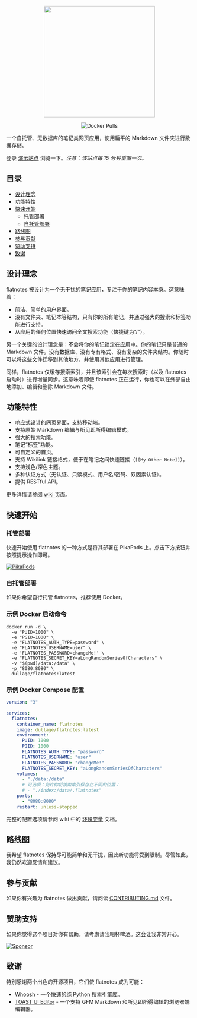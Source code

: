 <p align="center">
  <img src="docs/logo.svg" width="300px"></img>
</p>
<p align="center">
  <img alt="Docker Pulls" src="https://img.shields.io/docker/pulls/dullage/flatnotes?style=for-the-badge">
</p>

一个自托管、无数据库的笔记类网页应用，使用扁平的 Markdown 文件夹进行数据存储。

登录 [演示站点](https://demo.flatnotes.io) 浏览一下。*注意：该站点每 15 分钟重置一次。*

## 目录

* [设计理念](#design-principle)
* [功能特性](#features)
* [快速开始](#getting-started)
  * [托管部署](#hosted)
  * [自托管部署](#self-hosted)
* [路线图](#roadmap)
* [参与贡献](#contributing)
* [赞助支持](#sponsorship)
* [致谢](#thanks)

## 设计理念

flatnotes 被设计为一个无干扰的笔记应用，专注于你的笔记内容本身。这意味着：

* 简洁、简单的用户界面。
* 没有文件夹、笔记本等结构，只有你的所有笔记，并通过强大的搜索和标签功能进行支持。
* 从应用的任何位置快速访问全文搜索功能（快捷键为“/”）。

另一个关键的设计理念是：不会将你的笔记锁定在应用中。你的笔记只是普通的 Markdown 文件。没有数据库、没有专有格式、没有复杂的文件夹结构。你随时可以将这些文件迁移到其他地方，并使用其他应用进行管理。

同样，flatnotes 仅缓存搜索索引，并且该索引会在每次搜索时（以及 flatnotes 启动时）进行增量同步。这意味着即使 flatnotes 正在运行，你也可以在外部自由地添加、编辑和删除 Markdown 文件。

## 功能特性

* 响应式设计的网页界面，支持移动端。
* 支持原始 Markdown 编辑与所见即所得编辑模式。
* 强大的搜索功能。
* 笔记“标签”功能。
* 可自定义的首页。
* 支持 Wikilink 链接格式，便于在笔记之间快速链接（`[[My Other Note]]`）。
* 支持浅色/深色主题。
* 多种认证方式（无认证、只读模式、用户名/密码、双因素认证）。
* 提供 RESTful API。

更多详情请参阅 [wiki 页面](https://github.com/dullage/flatnotes/wiki)。

## 快速开始

### 托管部署

快速开始使用 flatnotes 的一种方式是将其部署在 PikaPods 上。点击下方按钮并按照提示操作即可。

[![PikaPods](https://www.pikapods.com/static/run-button-34.svg)](https://www.pikapods.com/pods?run=flatnotes)

### 自托管部署

如果你希望自行托管 flatnotes，推荐使用 Docker。

### 示例 Docker 启动命令

```shell
docker run -d \
  -e "PUID=1000" \
  -e "PGID=1000" \
  -e "FLATNOTES_AUTH_TYPE=password" \
  -e "FLATNOTES_USERNAME=user" \
  -e 'FLATNOTES_PASSWORD=changeMe!' \
  -e "FLATNOTES_SECRET_KEY=aLongRandomSeriesOfCharacters" \
  -v "$(pwd)/data:/data" \
  -p "8080:8080" \
  dullage/flatnotes:latest
```

### 示例 Docker Compose 配置

```yaml
version: "3"

services:
  flatnotes:
    container_name: flatnotes
    image: dullage/flatnotes:latest
    environment:
      PUID: 1000
      PGID: 1000
      FLATNOTES_AUTH_TYPE: "password"
      FLATNOTES_USERNAME: "user"
      FLATNOTES_PASSWORD: "changeMe!"
      FLATNOTES_SECRET_KEY: "aLongRandomSeriesOfCharacters"
    volumes:
      - "./data:/data"
      # 可选项：允许你将搜索索引保存在不同的位置：
      # - "./index:/data/.flatnotes"
    ports:
      - "8080:8080"
    restart: unless-stopped
```

完整的配置选项请参阅 wiki 中的 [环境变量](https://github.com/dullage/flatnotes/wiki/Environment-Variables) 文档。

## 路线图

我希望 flatnotes 保持尽可能简单和无干扰，因此新功能将受到限制。尽管如此，我仍然欢迎反馈和建议。

## 参与贡献

如果你有兴趣为 flatnotes 做出贡献，请阅读 [CONTRIBUTING.md](CONTRIBUTING.md) 文件。

## 赞助支持

如果你觉得这个项目对你有帮助，请考虑请我喝杯啤酒。这会让我非常开心。

[![Sponsor](https://img.shields.io/static/v1?label=Sponsor&message=%E2%9D%A4&logo=GitHub&color=%23fe8e86)](https://github.com/sponsors/Dullage)

## 致谢

特别感谢两个出色的开源项目，它们使 flatnotes 成为可能：

* [Whoosh](https://whoosh.readthedocs.io/en/latest/intro.html) - 一个快速的纯 Python 搜索引擎库。
* [TOAST UI Editor](https://ui.toast.com/tui-editor) - 一个支持 GFM Markdown 和所见即所得编辑的浏览器端编辑器。